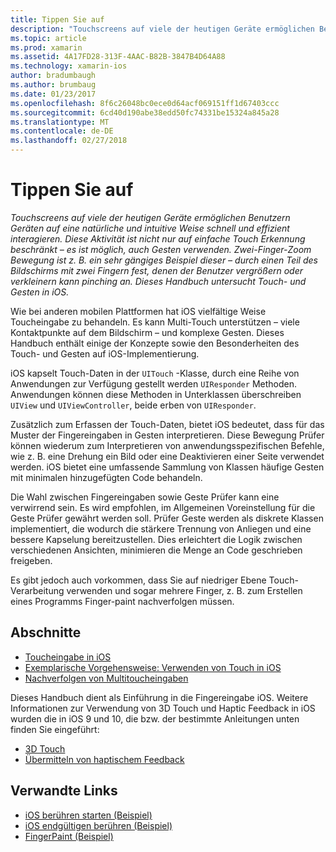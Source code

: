 ```yaml
---
title: Tippen Sie auf
description: "Touchscreens auf viele der heutigen Geräte ermöglichen Benutzern Geräten auf eine natürliche und intuitive Weise schnell und effizient interagieren. Diese Aktivität ist nicht nur auf einfache Touch Erkennung beschränkt – es ist möglich, auch Gesten verwenden. Zwei-Finger-Zoom Bewegung ist z. B. ein sehr gängiges Beispiel dieser – durch einen Teil des Bildschirms mit zwei Fingern fest, denen der Benutzer vergrößern oder verkleinern kann pinching an. Dieses Handbuch untersucht Touch- und Gesten in iOS."
ms.topic: article
ms.prod: xamarin
ms.assetid: 4A17FD28-313F-4AAC-B82B-3847B4D64A88
ms.technology: xamarin-ios
author: bradumbaugh
ms.author: brumbaug
ms.date: 01/23/2017
ms.openlocfilehash: 8f6c26048bc0ece0d64acf069151ff1d67403ccc
ms.sourcegitcommit: 6cd40d190abe38edd50fc74331be15324a845a28
ms.translationtype: MT
ms.contentlocale: de-DE
ms.lasthandoff: 02/27/2018
---
```

# <a name="touch"></a>Tippen Sie auf

_Touchscreens auf viele der heutigen Geräte ermöglichen Benutzern Geräten auf eine natürliche und intuitive Weise schnell und effizient interagieren. Diese Aktivität ist nicht nur auf einfache Touch Erkennung beschränkt – es ist möglich, auch Gesten verwenden. Zwei-Finger-Zoom Bewegung ist z. B. ein sehr gängiges Beispiel dieser – durch einen Teil des Bildschirms mit zwei Fingern fest, denen der Benutzer vergrößern oder verkleinern kann pinching an. Dieses Handbuch untersucht Touch- und Gesten in iOS._


Wie bei anderen mobilen Plattformen hat iOS vielfältige Weise Toucheingabe zu behandeln. Es kann Multi-Touch unterstützen – viele Kontaktpunkte auf dem Bildschirm – und komplexe Gesten. Dieses Handbuch enthält einige der Konzepte sowie den Besonderheiten des Touch- und Gesten auf iOS-Implementierung.

iOS kapselt Touch-Daten in der `UITouch` -Klasse, durch eine Reihe von Anwendungen zur Verfügung gestellt werden `UIResponder` Methoden. Anwendungen können diese Methoden in Unterklassen überschreiben `UIView` und `UIViewController`, beide erben von `UIResponder`.

Zusätzlich zum Erfassen der Touch-Daten, bietet iOS bedeutet, dass für das Muster der Fingereingaben in Gesten interpretieren. Diese Bewegung Prüfer können wiederum zum Interpretieren von anwendungsspezifischen Befehle, wie z. B. eine Drehung ein Bild oder eine Deaktivieren einer Seite verwendet werden. iOS bietet eine umfassende Sammlung von Klassen häufige Gesten mit minimalen hinzugefügten Code behandeln.

Die Wahl zwischen Fingereingaben sowie Geste Prüfer kann eine verwirrend sein. Es wird empfohlen, im Allgemeinen Voreinstellung für die Geste Prüfer gewährt werden soll. Prüfer Geste werden als diskrete Klassen implementiert, die wodurch die stärkere Trennung von Anliegen und eine bessere Kapselung bereitzustellen. Dies erleichtert die Logik zwischen verschiedenen Ansichten, minimieren die Menge an Code geschrieben freigeben.

Es gibt jedoch auch vorkommen, dass Sie auf niedriger Ebene Touch-Verarbeitung verwenden und sogar mehrere Finger, z. B. zum Erstellen eines Programms Finger-paint nachverfolgen müssen.

## <a name="sections"></a>Abschnitte

-  [Toucheingabe in iOS](touch-in-ios.md)
-  [Exemplarische Vorgehensweise: Verwenden von Touch in iOS](ios-touch-walkthrough.md)
-  [Nachverfolgen von Multitoucheingaben](touch-tracking.md)

Dieses Handbuch dient als Einführung in die Fingereingabe iOS. Weitere Informationen zur Verwendung von 3D Touch und Haptic Feedback in iOS wurden die in iOS 9 und 10, die bzw. der bestimmte Anleitungen unten finden Sie eingeführt:

* [3D Touch](~/ios/platform/3d-touch.md)
* [Übermitteln von haptischem Feedback](~/ios/user-interface/ios-ui/haptic-feedback.md)



## <a name="related-links"></a>Verwandte Links

- [iOS berühren starten (Beispiel)](https://developer.xamarin.com/samples/monotouch/ApplicationFundamentals/Touch_start)
- [iOS endgültigen berühren (Beispiel)](https://developer.xamarin.com/samples/monotouch/ApplicationFundamentals/Touch_final)
- [FingerPaint (Beispiel)](https://developer.xamarin.com/samples/monotouch/ApplicationFundamentals/FingerPaint)
